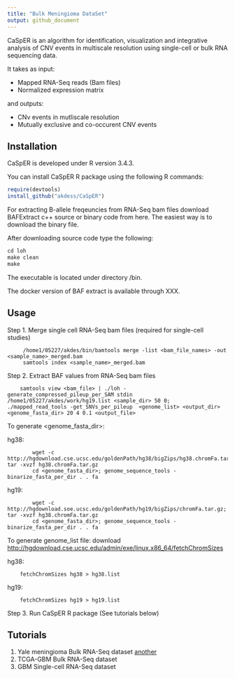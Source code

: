 ```yaml
---
title: "Bulk Meningioma DataSet"
output: github_document
---
```


CaSpER is an algorithm for identification, visualization and integrative analysis of CNV events in multiscale resolution using single-cell or bulk RNA sequencing data.

It takes as input: 
- Mapped RNA-Seq reads (Bam files)
- Normalized expression matrix

and outputs: 
- CNv events in mutliscale resolution
- Mutually exclusive and co-occurent CNV events


Installation
----------

CaSpER is developed under R version 3.4.3.  

You can install CaSpER R package using the following R commands:

``` r
require(devtools)
install_github("akdess/CaSpER")

```

For extracting B-allele freqeuncies from RNA-Seq bam files download BAFExtract c++ source or binary code from here. The easiest way is to download the binary file.


After downloading  source code type the following: 
``` r
cd loh
make clean
make

```
The executable is located under directory /bin. 

The  docker version of BAF extract is available through XXX. 
 

Usage
----------

Step 1. Merge single cell RNA-Seq bam files (required for single-cell studies)

```{bash} 
	 /home1/05227/akdes/bin/bamtools merge -list <bam_file_names> -out <sample_name>_merged.bam 
	 samtools index <sample_name>_merged.bam
```

Step 2. Extract BAF values from RNA-Seq bam files
	
```{bash}
	samtools view <bam_file> | ./loh -generate_compressed_pileup_per_SAM stdin /home1/05227/akdes/work/hg19.list <sample_dir> 50 0; ./mapped_read_tools -get_SNVs_per_pileup  <genome_list> <output_dir> <genome_fasta_dir> 20 4 0.1 <output_file>
```

To generate <genome_fasta_dir>: 
	
hg38: 
```{bash}
		wget -c http://hgdownload.cse.ucsc.edu/goldenPath/hg38/bigZips/hg38.chromFa.tar.gz; tar -xvzf hg38.chromFa.tar.gz
		cd <genome_fasta_dir>; genome_sequence_tools -binarize_fasta_per_dir . . fa
```
hg19: 
```{bash}
		wget -c http://hgdownload.soe.ucsc.edu/goldenPath/hg19/bigZips/chromFa.tar.gz; tar -xvzf hg38.chromFa.tar.gz
		cd <genome_fasta_dir>; genome_sequence_tools -binarize_fasta_per_dir . . fa
```
	
To generate genome_list file: 
download http://hgdownload.cse.ucsc.edu/admin/exe/linux.x86_64/fetchChromSizes

hg38:
```{bash}
	fetchChromSizes hg38 > hg38.list
```
	
hg19: 
```{bash}
	fetchChromSizes hg19 > hg19.list
```


Step 3. Run CaSpER R package (See tutorials below)


Tutorials
----------

1. Yale meningioma Bulk RNA-Seq dataset [another](Meningioma.md)
2. TCGA-GBM Bulk RNA-Seq dataset
3. GBM Single-cell RNA-Seq dataset